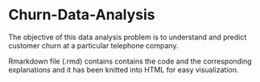 # Churn-Data-Analysis
The objective of this data analysis problem is to understand and predict customer churn at a particular telephone company.

Rmarkdown file (.rmd) contains contains the code and the corresponding explanations and it has been knitted into HTML for easy visualization.



